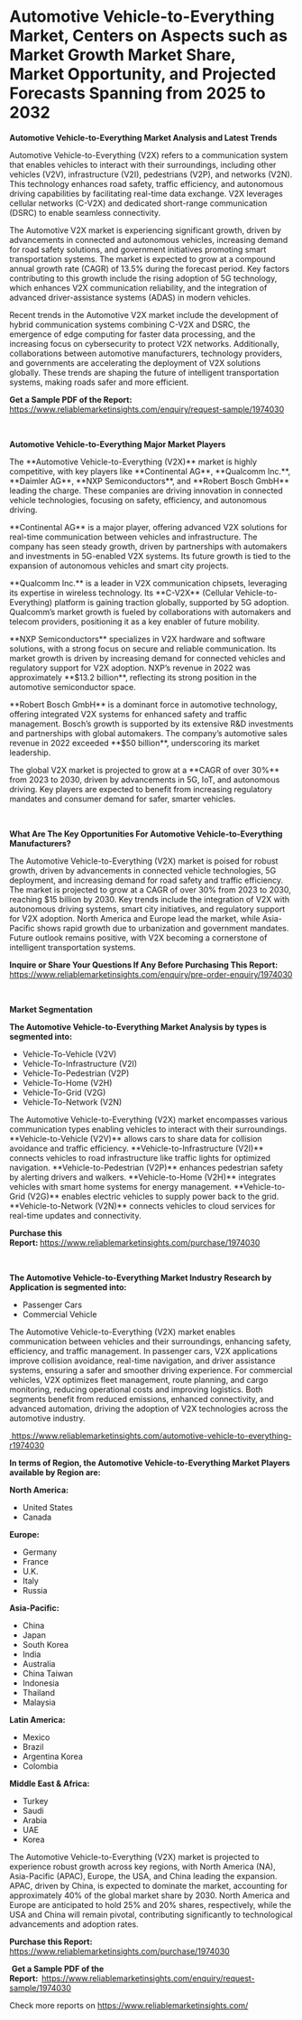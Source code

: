 <p><h1>Automotive Vehicle-to-Everything Market, Centers on Aspects such as Market Growth Market Share, Market Opportunity, and Projected Forecasts Spanning from 2025 to 2032</h1></p><p><strong>Automotive Vehicle-to-Everything Market Analysis and Latest Trends</strong></p>
<p><p>Automotive Vehicle-to-Everything (V2X) refers to a communication system that enables vehicles to interact with their surroundings, including other vehicles (V2V), infrastructure (V2I), pedestrians (V2P), and networks (V2N). This technology enhances road safety, traffic efficiency, and autonomous driving capabilities by facilitating real-time data exchange. V2X leverages cellular networks (C-V2X) and dedicated short-range communication (DSRC) to enable seamless connectivity.</p><p>The Automotive V2X market is experiencing significant growth, driven by advancements in connected and autonomous vehicles, increasing demand for road safety solutions, and government initiatives promoting smart transportation systems. The market is expected to grow at a compound annual growth rate (CAGR) of 13.5% during the forecast period. Key factors contributing to this growth include the rising adoption of 5G technology, which enhances V2X communication reliability, and the integration of advanced driver-assistance systems (ADAS) in modern vehicles.</p><p>Recent trends in the Automotive V2X market include the development of hybrid communication systems combining C-V2X and DSRC, the emergence of edge computing for faster data processing, and the increasing focus on cybersecurity to protect V2X networks. Additionally, collaborations between automotive manufacturers, technology providers, and governments are accelerating the deployment of V2X solutions globally. These trends are shaping the future of intelligent transportation systems, making roads safer and more efficient.</p></p>
<p><strong>Get a Sample PDF of the Report:&nbsp;</strong> <a href="https://www.reliablemarketinsights.com/enquiry/request-sample/1974030?utm_campaign=2010&utm_medium=2&utm_source=Github&utm_content=ia&utm_term=24012025&utm_id=automotive-vehicle-to-everything">https://www.reliablemarketinsights.com/enquiry/request-sample/1974030</a></p>
<p>&nbsp;</p>
<p><strong>Automotive Vehicle-to-Everything Major Market Players</strong></p>
<p><p>The **Automotive Vehicle-to-Everything (V2X)** market is highly competitive, with key players like **Continental AG**, **Qualcomm Inc.**, **Daimler AG**, **NXP Semiconductors**, and **Robert Bosch GmbH** leading the charge. These companies are driving innovation in connected vehicle technologies, focusing on safety, efficiency, and autonomous driving.</p><p>**Continental AG** is a major player, offering advanced V2X solutions for real-time communication between vehicles and infrastructure. The company has seen steady growth, driven by partnerships with automakers and investments in 5G-enabled V2X systems. Its future growth is tied to the expansion of autonomous vehicles and smart city projects.</p><p>**Qualcomm Inc.** is a leader in V2X communication chipsets, leveraging its expertise in wireless technology. Its **C-V2X** (Cellular Vehicle-to-Everything) platform is gaining traction globally, supported by 5G adoption. Qualcomm’s market growth is fueled by collaborations with automakers and telecom providers, positioning it as a key enabler of future mobility.</p><p>**NXP Semiconductors** specializes in V2X hardware and software solutions, with a strong focus on secure and reliable communication. Its market growth is driven by increasing demand for connected vehicles and regulatory support for V2X adoption. NXP’s revenue in 2022 was approximately **$13.2 billion**, reflecting its strong position in the automotive semiconductor space.</p><p>**Robert Bosch GmbH** is a dominant force in automotive technology, offering integrated V2X systems for enhanced safety and traffic management. Bosch’s growth is supported by its extensive R&D investments and partnerships with global automakers. The company’s automotive sales revenue in 2022 exceeded **$50 billion**, underscoring its market leadership.</p><p>The global V2X market is projected to grow at a **CAGR of over 30%** from 2023 to 2030, driven by advancements in 5G, IoT, and autonomous driving. Key players are expected to benefit from increasing regulatory mandates and consumer demand for safer, smarter vehicles.</p></p>
<p>&nbsp;</p>
<p><strong>What Are The Key Opportunities For Automotive Vehicle-to-Everything Manufacturers?</strong></p>
<p><p>The Automotive Vehicle-to-Everything (V2X) market is poised for robust growth, driven by advancements in connected vehicle technologies, 5G deployment, and increasing demand for road safety and traffic efficiency. The market is projected to grow at a CAGR of over 30% from 2023 to 2030, reaching $15 billion by 2030. Key trends include the integration of V2X with autonomous driving systems, smart city initiatives, and regulatory support for V2X adoption. North America and Europe lead the market, while Asia-Pacific shows rapid growth due to urbanization and government mandates. Future outlook remains positive, with V2X becoming a cornerstone of intelligent transportation systems.</p></p>
<p><strong>Inquire or Share Your Questions If Any Before Purchasing This Report:</strong> <a href="https://www.reliablemarketinsights.com/enquiry/pre-order-enquiry/1974030?utm_campaign=2010&utm_medium=2&utm_source=Github&utm_content=ia&utm_term=24012025&utm_id=automotive-vehicle-to-everything">https://www.reliablemarketinsights.com/enquiry/pre-order-enquiry/1974030</a></p>
<p>&nbsp;</p>
<p><strong>Market Segmentation</strong></p>
<p><strong>The Automotive Vehicle-to-Everything Market Analysis by types is segmented into:</strong></p>
<p><ul><li>Vehicle-To-Vehicle (V2V)</li><li>Vehicle-To-Infrastructure (V2I)</li><li>Vehicle-To-Pedestrian (V2P)</li><li>Vehicle-To-Home (V2H)</li><li>Vehicle-To-Grid (V2G)</li><li>Vehicle-To-Network (V2N)</li></ul></p>
<p><p>The Automotive Vehicle-to-Everything (V2X) market encompasses various communication types enabling vehicles to interact with their surroundings. **Vehicle-to-Vehicle (V2V)** allows cars to share data for collision avoidance and traffic efficiency. **Vehicle-to-Infrastructure (V2I)** connects vehicles to road infrastructure like traffic lights for optimized navigation. **Vehicle-to-Pedestrian (V2P)** enhances pedestrian safety by alerting drivers and walkers. **Vehicle-to-Home (V2H)** integrates vehicles with smart home systems for energy management. **Vehicle-to-Grid (V2G)** enables electric vehicles to supply power back to the grid. **Vehicle-to-Network (V2N)** connects vehicles to cloud services for real-time updates and connectivity.</p></p>
<p><strong>Purchase this Report:&nbsp;</strong><a href="https://www.reliablemarketinsights.com/purchase/1974030?utm_campaign=2010&utm_medium=2&utm_source=Github&utm_content=ia&utm_term=24012025&utm_id=automotive-vehicle-to-everything">https://www.reliablemarketinsights.com/purchase/1974030</a></p>
<p>&nbsp;</p>
<p><strong>The Automotive Vehicle-to-Everything Market Industry Research by Application is segmented into:</strong></p>
<p><ul><li>Passenger Cars</li><li>Commercial Vehicle</li></ul></p>
<p><p>The Automotive Vehicle-to-Everything (V2X) market enables communication between vehicles and their surroundings, enhancing safety, efficiency, and traffic management. In passenger cars, V2X applications improve collision avoidance, real-time navigation, and driver assistance systems, ensuring a safer and smoother driving experience. For commercial vehicles, V2X optimizes fleet management, route planning, and cargo monitoring, reducing operational costs and improving logistics. Both segments benefit from reduced emissions, enhanced connectivity, and advanced automation, driving the adoption of V2X technologies across the automotive industry.</p></p>
<p><a href="https://www.reliablemarketinsights.com/automotive-vehicle-to-everything-r1974030?utm_campaign=2010&utm_medium=2&utm_source=Github&utm_content=ia&utm_term=24012025&utm_id=automotive-vehicle-to-everything">&nbsp;https://www.reliablemarketinsights.com/automotive-vehicle-to-everything-r1974030</a></p>
<p><strong>In terms of Region, the Automotive Vehicle-to-Everything Market Players available by Region are:</strong></p>
<p>
    <p> <strong> North America: </strong>
        <ul>
            <li>United States</li>
            <li>Canada</li>
        </ul>
        </p> 
    <p> <strong> Europe: </strong>
        <ul>
            <li>Germany</li>
            <li>France</li>
            <li>U.K.</li>
            <li>Italy</li>
            <li>Russia</li>
        </ul>
        </p> 
    <p> <strong> Asia-Pacific: </strong>
        <ul>
            <li>China</li>
            <li>Japan</li>
            <li>South Korea</li>
            <li>India</li>
            <li>Australia</li>
            <li>China Taiwan</li>
            <li>Indonesia</li>
            <li>Thailand</li>
            <li>Malaysia</li>
        </ul>
        </p> 
    <p> <strong> Latin America: </strong>
        <ul>
            <li>Mexico</li>
            <li>Brazil</li>
            <li>Argentina Korea</li>
            <li>Colombia</li>
        </ul>
        </p> 
    <p> <strong> Middle East & Africa: </strong>
        <ul>
            <li>Turkey</li>
            <li>Saudi</li>
            <li>Arabia</li>
            <li>UAE</li>
            <li>Korea</li>
        </ul>
    </p>
    </p>
<p><p>The Automotive Vehicle-to-Everything (V2X) market is projected to experience robust growth across key regions, with North America (NA), Asia-Pacific (APAC), Europe, the USA, and China leading the expansion. APAC, driven by China, is expected to dominate the market, accounting for approximately 40% of the global market share by 2030. North America and Europe are anticipated to hold 25% and 20% shares, respectively, while the USA and China will remain pivotal, contributing significantly to technological advancements and adoption rates.</p></p>
<p><strong>Purchase this Report: </strong><a href="https://www.reliablemarketinsights.com/purchase/1974030?utm_campaign=2010&utm_medium=2&utm_source=Github&utm_content=ia&utm_term=24012025&utm_id=automotive-vehicle-to-everything">https://www.reliablemarketinsights.com/purchase/1974030</a></p>
<p>&nbsp;<strong>Get a Sample PDF of the Report:&nbsp;&nbsp;</strong><a href="https://www.reliablemarketinsights.com/enquiry/request-sample/1974030?utm_campaign=2010&utm_medium=2&utm_source=Github&utm_content=ia&utm_term=24012025&utm_id=automotive-vehicle-to-everything">https://www.reliablemarketinsights.com/enquiry/request-sample/1974030</a></p>
<p><strong></strong></p>
<p>Check more reports on <a href="https://www.reliablemarketinsights.com/?utm_campaign=2010&utm_medium=2&utm_source=Github&utm_content=ia&utm_term=24012025&utm_id=automotive-vehicle-to-everything">https://www.reliablemarketinsights.com/</a></p>